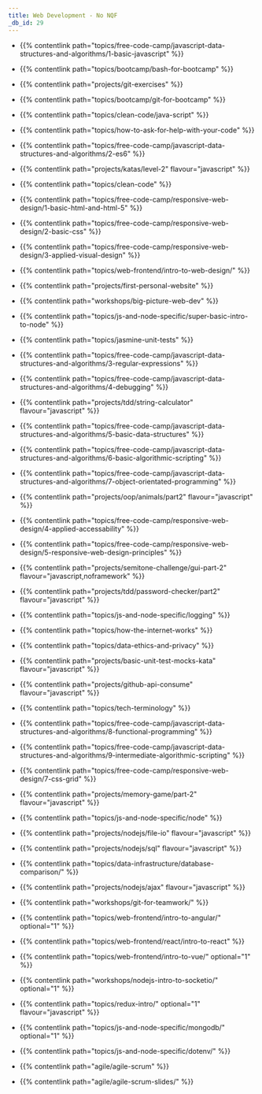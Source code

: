 ```yaml
---
title: Web Development - No NQF
_db_id: 29
---
```


- {{% contentlink path="topics/free-code-camp/javascript-data-structures-and-algorithms/1-basic-javascript" %}}
- {{% contentlink path="topics/bootcamp/bash-for-bootcamp" %}}
- {{% contentlink path="projects/git-exercises" %}}
- {{% contentlink path="topics/bootcamp/git-for-bootcamp" %}}
- {{% contentlink path="topics/clean-code/java-script" %}}
- {{% contentlink path="topics/how-to-ask-for-help-with-your-code" %}}
- {{% contentlink path="topics/free-code-camp/javascript-data-structures-and-algorithms/2-es6" %}}
- {{% contentlink path="projects/katas/level-2" flavour="javascript" %}}
- {{% contentlink path="topics/clean-code" %}}

- {{% contentlink path="topics/free-code-camp/responsive-web-design/1-basic-html-and-html-5" %}}
- {{% contentlink path="topics/free-code-camp/responsive-web-design/2-basic-css" %}}
- {{% contentlink path="topics/free-code-camp/responsive-web-design/3-applied-visual-design" %}}
- {{% contentlink path="topics/web-frontend/intro-to-web-design/" %}}
- {{% contentlink path="projects/first-personal-website" %}}

- {{% contentlink path="workshops/big-picture-web-dev" %}}
- {{% contentlink path="topics/js-and-node-specific/super-basic-intro-to-node" %}}
- {{% contentlink path="topics/jasmine-unit-tests" %}}
- {{% contentlink path="topics/free-code-camp/javascript-data-structures-and-algorithms/3-regular-expressions" %}}
- {{% contentlink path="topics/free-code-camp/javascript-data-structures-and-algorithms/4-debugging" %}}

- {{% contentlink path="projects/tdd/string-calculator" flavour="javascript" %}}

- {{% contentlink path="topics/free-code-camp/javascript-data-structures-and-algorithms/5-basic-data-structures" %}}
- {{% contentlink path="topics/free-code-camp/javascript-data-structures-and-algorithms/6-basic-algorithmic-scripting" %}}
- {{% contentlink path="topics/free-code-camp/javascript-data-structures-and-algorithms/7-object-orientated-programming" %}}
- {{% contentlink path="projects/oop/animals/part2"  flavour="javascript" %}}

- {{% contentlink path="topics/free-code-camp/responsive-web-design/4-applied-accessability" %}}
- {{% contentlink path="topics/free-code-camp/responsive-web-design/5-responsive-web-design-principles" %}}
- {{% contentlink path="projects/semitone-challenge/gui-part-2"  flavour="javascript,noframework" %}}
- {{% contentlink path="projects/tdd/password-checker/part2" flavour="javascript" %}}

- {{% contentlink path="topics/js-and-node-specific/logging" %}}
- {{% contentlink path="topics/how-the-internet-works" %}}
- {{% contentlink path="topics/data-ethics-and-privacy" %}}
- {{% contentlink path="projects/basic-unit-test-mocks-kata" flavour="javascript" %}}
- {{% contentlink path="projects/github-api-consume" flavour="javascript" %}}
- {{% contentlink path="topics/tech-terminology" %}}
- {{% contentlink path="topics/free-code-camp/javascript-data-structures-and-algorithms/8-functional-programming" %}}
- {{% contentlink path="topics/free-code-camp/javascript-data-structures-and-algorithms/9-intermediate-algorithmic-scripting" %}}
- {{% contentlink path="topics/free-code-camp/responsive-web-design/7-css-grid" %}}
- {{% contentlink path="projects/memory-game/part-2" flavour="javascript" %}}
- {{% contentlink path="topics/js-and-node-specific/node" %}}
- {{% contentlink path="projects/nodejs/file-io" flavour="javascript" %}}
- {{% contentlink path="projects/nodejs/sql" flavour="javascript" %}}
- {{% contentlink path="topics/data-infrastructure/database-comparison/" %}}
- {{% contentlink path="projects/nodejs/ajax" flavour="javascript" %}}
- {{% contentlink path="workshops/git-for-teamwork/" %}}
- {{% contentlink path="topics/web-frontend/intro-to-angular/" optional="1" %}}
- {{% contentlink path="topics/web-frontend/react/intro-to-react" %}}
- {{% contentlink path="topics/web-frontend/intro-to-vue/" optional="1" %}}
- {{% contentlink path="workshops/nodejs-intro-to-socketio/" optional="1" %}}
- {{% contentlink path="topics/redux-intro/" optional="1" flavour="javascript" %}}
- {{% contentlink path="topics/js-and-node-specific/mongodb/" optional="1"  %}}
- {{% contentlink path="topics/js-and-node-specific/dotenv/"  %}}
- {{% contentlink path="agile/agile-scrum" %}}
- {{% contentlink path="agile/agile-scrum-slides/" %}}
